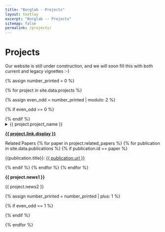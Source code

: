 ```yaml
---
title: "Borglab - Projects"
layout: textlay
excerpt: "Borglab -- Projects"
sitemap: false
permalink: /projects/
---
```


# Projects

Our website is still under construction, and we will soon fill this with both current and legacy vignettes :-)

{% assign number_printed = 0 %}

{% for project in site.data.projects %}

{% assign even_odd = number_printed | modulo: 2 %}

{% if even_odd == 0 %}
<div class="row">
{% endif %}

<div class="col-sm-6 clearfix">
<div class="well">
<details>
<summary><pubtit>{{ project.project_name }}</pubtit></summary>
<!-- <pubtit> Project Description </pubtit> -->
<!-- [comment]: # (<img src="{{ site.url }}{{ site.baseurl }}/images/projectpic/{{ project.image }}" class="img-responsive" width="33%" style="float: left" />) -->
<!-- <p>{{ project.description }}</p> -->
<pubtit> People </pubtit>
{% assign idx = 1 %}
<div class="container-fluid">
{% for person in project.people %}
{% assign pos_idx = idx | modulo: 2 %}
{% if pos_idx == 1 %}
<div class="row justify-content-evenly">
{% endif %}

<div class="col-sm-4">
{% for people_name in site.data.people %}
{%- if people_name.id == person -%}
<!-- {% capture image_url %}{{ site.url }}{{ site.baseurl }}/images/teampic/{{ people_name.name.photo }}{% endcapture %} -->
{% capture image_url %}{{ site.url }}{{ site.baseurl }}/images/dummy.png{% endcapture %}
{% capture person_name %}{{people_name.name}}{% endcapture %}
{%- include image.html src=image_url description=person_name -%}
{%- endif -%}
{% endfor %}
</div>


{% if pos_idx == 0 %}
</div>
{% endif %}
{% assign idx = idx | plus: 1 %}
{% endfor %}
{% if pos_idx != 0 %}
</div>
{% endif %}

</div>
<p><strong><a href="{{ project.link.url }}">{{ project.link.display }}</a></strong></p>
<pubtit> Related Papers </pubtit>
{% for paper in project.related_papers %}
{% for publication in site.data.publications %}
{% if publication.id == paper %}
<p>{{publication.title}}: <a href="{{ paper.url }}">{{ publication.url }}</a></p>
{% endif %}
{% endfor %}
{% endfor %}
<p class="text-danger"><strong> {{ project.news1 }}</strong></p>
<p> {{ project.news2 }}</p>
</details>
</div>
</div>

{% assign number_printed = number_printed | plus: 1 %}

{% if even_odd == 1 %}
</div>
{% endif %}

{% endfor %}

<!-- {% assign even_odd = number_printed | modulo: 2 %}
{% if even_odd == 1 %}
</div>
{% endif %} -->

<p> &nbsp; </p>

